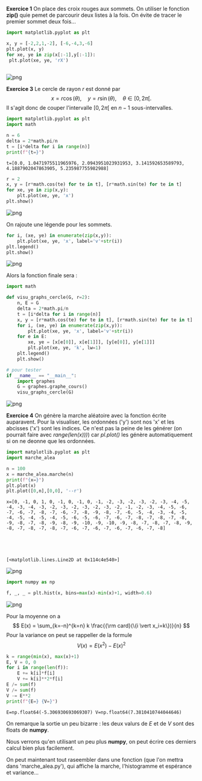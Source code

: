 **Exercice 1**
On place des croix rouges aux sommets. On utiliser le fonction **zip()** quie pemet de parcourir deux listes à la fois. On évite de tracer le premier sommet deux fois... 



```python
import matplotlib.pyplot as plt

x, y = [-2,2,1,-2], [-6,-4,3,-6]
plt.plot(x, y)
for xe, ye in zip(x[:-1],y[:-1]):
 plt.plot(xe, ye, 'rX')
   
```


    
![png](output_1_0.png)
    


**Exercice 3**
Le cercle de rayon $r$ est donné par
$$
x = r\cos(\theta),\quad y = r\sin(\theta),\quad \theta\in[0,2\pi[.
$$
Il s'agit donc de couper l'intervalle $[0,2\pi[$ en $n-1$ sous-intervalles.


```python
import matplotlib.pyplot as plt
import math

n = 6
delta = 2*math.pi/n
t = [i*delta for i in range(n)]
print(f"{t=}")
```

    t=[0.0, 1.0471975511965976, 2.0943951023931953, 3.141592653589793, 4.1887902047863905, 5.235987755982988]



```python
r = 2
x, y = [r*math.cos(te) for te in t], [r*math.sin(te) for te in t]
for xe, ye in zip(x,y):
    plt.plot(xe, ye, 'x')
plt.show()
```


    
![png](output_4_0.png)
    


On rajoute une légende pour les sommets.


```python
for i, (xe, ye) in enumerate(zip(x,y)):
    plt.plot(xe, ye, 'x', label='v'+str(i))
plt.legend()
plt.show()
```


    
![png](output_6_0.png)
    


Alors la fonction finale sera :


```python
import math

def visu_graphs_cercle(G, r=2):
    n, E = G
    delta = 2*math.pi/n
    t = [i*delta for i in range(n)]
    x, y = [r*math.cos(te) for te in t], [r*math.sin(te) for te in t]
    for i, (xe, ye) in enumerate(zip(x,y)):
        plt.plot(xe, ye, 'x', label='v'+str(i))
    for e in E:
        xe, ye = [x[e[0]], x[e[1]]], [y[e[0]], y[e[1]]]
        plt.plot(xe, ye, 'k', lw=1)
    plt.legend()
    plt.show()

# pour tester
if __name__ == "__main__":
    import graphes
    G = graphes.graphe_cours()
    visu_graphs_cercle(G)
```


    
![png](output_8_0.png)
    


**Exercice 4**
On génère la marche aléatoire avec la fonction écrite auparavent. 
Pour la visualiser, les ordonnées ('y') sont nos 'x' et les abcisses ('x') sont les indices. Ce n'est pas la peine de les générer (on pourrait faire avec *range(len(x)))*) car *pl.plot()* les génère automatiquement si on ne deonne que les ordonnées. 


```python
import matplotlib.pyplot as plt
import marche_alea

n = 100
x = marche_alea.marche(n)
print(f"{x=}")
plt.plot(x)
plt.plot([0,n],[0,0], '--r')
```

    x=[0, -1, 0, 1, 0, -1, 0, -1, 0, -1, -2, -3, -2, -3, -2, -3, -4, -5, -4, -3, -4, -3, -2, -3, -2, -3, -2, -3, -2, -1, -2, -3, -4, -5, -6, -7, -6, -7, -8, -7, -6, -7, -8, -9, -8, -7, -6, -5, -4, -3, -4, -5, -4, -5, -4, -5, -4, -5, -6, -5, -6, -7, -6, -7, -8, -7, -8, -7, -8, -9, -8, -7, -8, -9, -8, -9, -10, -9, -10, -9, -8, -7, -8, -7, -8, -9, -8, -7, -8, -7, -8, -7, -6, -7, -6, -7, -6, -7, -6, -7, -8]





    [<matplotlib.lines.Line2D at 0x114c4e540>]




    
![png](output_10_2.png)
    



```python
import numpy as np

f, _, _ = plt.hist(x, bins=max(x)-min(x)+1, width=0.6)
```


    
![png](output_11_0.png)
    


Pour la moyenne on a 
$$
E(x) = \sum_{k=-n}^{k=n} k \frac{{\rm card}(\{i \vert x_i=k\})}{n} 
$$
Pour la variance on peut se rappeller de la formule
$$
V(x) = E(x^2) - E(x)^2
$$


```python
k = range(min(x), max(x)+1)
E, V = 0, 0
for i in range(len(f)):
    E += k[i]*f[i]
    V += k[i]**2*f[i]
E /= sum(f)
V /= sum(f)
V -= E**2
print(f"{E=} {V=}")

```

    E=np.float64(-5.306930693069307) V=np.float64(7.3810410744044646)


On remarque la sortie un peu bizarre : les deux valurs de $E$ et de $V$ sont des floats de **numpy**.

Nous verrons qu'en utilisant un peu plus **numpy**, on peut écrire ces derniers calcul bien plus facilement.


On peut maintenant tout raseembler dans une fonction (que l'on mettra dans 'marche_alea.py'), qui affiche la marche, l'histogramme et espérance et variance...


```python

```
